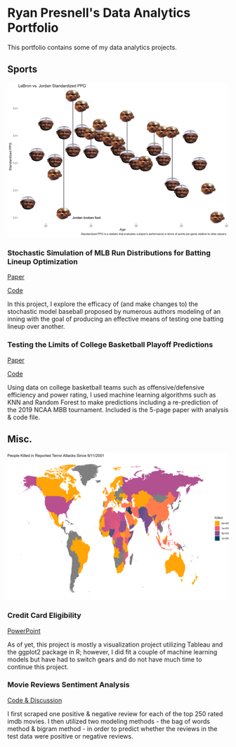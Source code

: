 # Ryan Presnell's Data Analytics Portfolio
This portfolio contains some of my data analytics projects.

## Sports

![Lebron vs. Jordan](lebronvsjordan.png)

### Stochastic Simulation of MLB Run Distributions for Batting Lineup Optimization

[Paper]()

[Code]()

In this project, I explore the efficacy of (and make changes to) the stochastic model baseball proposed by numerous authors modeling of an inning with the goal of producing an effective means of testing one batting lineup over another.

### Testing the Limits of College Basketball Playoff Predictions

[Paper](College-Basketball-Analysis.docx)

[Code](College-Basketball-Analysis-Code.html)

Using data on college basketball teams such as offensive/defensive efficiency and power rating, I used machine learning algorithms such as KNN and Random Forest to make predictions including a re-prediction of the 2019 NCAA MBB tournament. Included is the 5-page paper with analysis & code file. 

## Misc.

![Map](map.png)

### Credit Card Eligibility 

[PowerPoint](Credit-Card-Eligibility-PPT.pptx)

As of yet, this project is mostly a visualization project utilizing Tableau and the ggplot2 package in R; however, I did fit a couple of machine learning models but have had to switch gears and do not have much time to continue this project.

### Movie Reviews Sentiment Analysis

[Code & Discussion](reviews-sentiment-analysis.html)

I first scraped one positive & negative review for each of the top 250 rated imdb movies. I then utilized two modeling methods - the bag of words method & bigram method - in order to predict whether the reviews in the test data were positive or negative reviews. 
